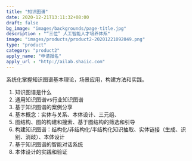 ```yaml
---
title: "知识图谱"
date: 2020-12-21T13:11:32+08:00
draft: false
bg_image: "images/backgrounds/page-title.jpg"
description : "“三位” 人工智能人才培养体系"
image: "images/products/product2-20201221092049.png"
type: "product"
category: "product2"
apply_name: "申请报名"
apply_url : "http://ailab.shaiic.com"
---
```


系统化掌握知识图谱基本理论，场景应用，构建方法和实践。

1. 知识图谱是什么
2. 通用知识图谱vs行业知识图谱 
3. 基于知识图谱的案例分享
4. 基本概念：实体与关系、本体设计、三元组、
5. 图结构、图的构建和搜索、基于图结构的筛选和引导
6. 构建知识图谱：结构化/非结构化/半结构化知识抽取、实体链接（生成、识别、消歧）、本体设计
7.  基于知识图谱的智能对话系统
8. 本体设计的实践和验证